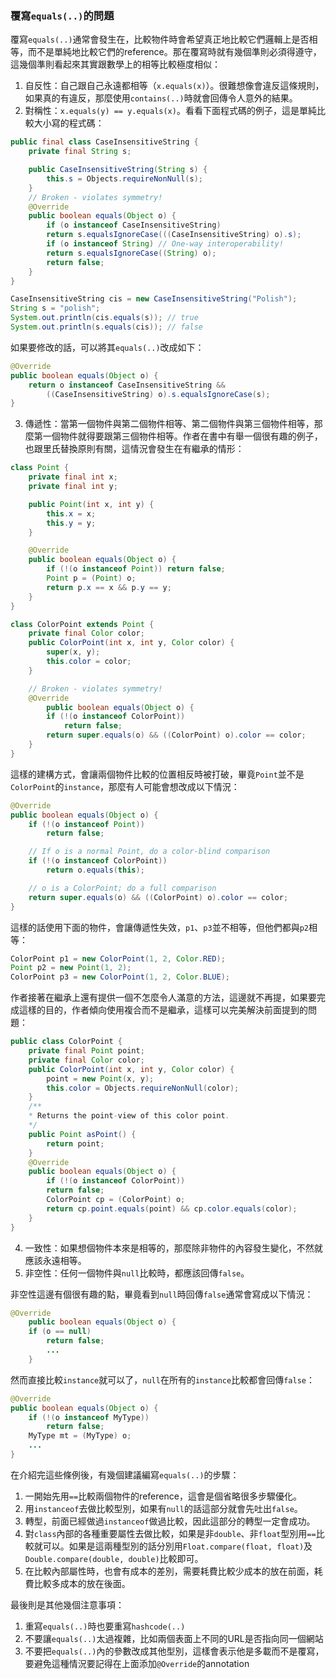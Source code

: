 ### 覆寫`equals(..)`的問題

覆寫`equals(..)`通常會發生在，比較物件時會希望真正地比較它們邏輯上是否相等，而不是單純地比較它們的reference。那在覆寫時就有幾個準則必須得遵守，這幾個準則看起來其實跟數學上的相等比較極度相似：

1. 自反性：自己跟自己永遠都相等（`x.equals(x)`）。很難想像會違反這條規則，如果真的有違反，那麼使用`contains(..)`時就會回傳令人意外的結果。
2. 對稱性：`x.equals(y) == y.equals(x)`。看看下面程式碼的例子，這是單純比較大小寫的程式碼：

``` Java
public final class CaseInsensitiveString {
    private final String s;

    public CaseInsensitiveString(String s) {
        this.s = Objects.requireNonNull(s);
    }
    // Broken - violates symmetry!
    @Override
    public boolean equals(Object o) {
        if (o instanceof CaseInsensitiveString)
        return s.equalsIgnoreCase(((CaseInsensitiveString) o).s);
        if (o instanceof String) // One-way interoperability!
        return s.equalsIgnoreCase((String) o);
        return false;
    }
}

CaseInsensitiveString cis = new CaseInsensitiveString("Polish");
String s = "polish";
System.out.println(cis.equals(s)); // true
System.out.println(s.equals(cis)); // false
```

如果要修改的話，可以將其`equals(..)`改成如下：

``` Java
@Override
public boolean equals(Object o) {
    return o instanceof CaseInsensitiveString &&
        ((CaseInsensitiveString) o).s.equalsIgnoreCase(s);
}
```

3. 傳遞性：當第一個物件與第二個物件相等、第二個物件與第三個物件相等，那麼第一個物件就得要跟第三個物件相等。作者在書中有舉一個很有趣的例子，也跟里氏替換原則有關，這情況會發生在有繼承的情形：

``` Java
class Point {
    private final int x;
    private final int y;

    public Point(int x, int y) {
        this.x = x;
        this.y = y;
    }

    @Override
    public boolean equals(Object o) {
        if (!(o instanceof Point)) return false;
        Point p = (Point) o;
        return p.x == x && p.y == y;
    }
}

class ColorPoint extends Point {
    private final Color color;
    public ColorPoint(int x, int y, Color color) {
        super(x, y);
        this.color = color;
    }

    // Broken - violates symmetry!
    @Override
        public boolean equals(Object o) {
        if (!(o instanceof ColorPoint))
            return false;
        return super.equals(o) && ((ColorPoint) o).color == color;
    }
}
```

這樣的建構方式，會讓兩個物件比較的位置相反時被打破，畢竟`Point`並不是`ColorPoint`的`instance`，那麼有人可能會想改成以下情況：

``` Java
@Override
public boolean equals(Object o) {
    if (!(o instanceof Point))
        return false;

    // If o is a normal Point, do a color-blind comparison
    if (!(o instanceof ColorPoint))
        return o.equals(this);

    // o is a ColorPoint; do a full comparison
    return super.equals(o) && ((ColorPoint) o).color == color;
}
```

這樣的話使用下面的物件，會讓傳遞性失效，`p1`、`p3`並不相等，但他們都與`p2`相等：

``` Java
ColorPoint p1 = new ColorPoint(1, 2, Color.RED);
Point p2 = new Point(1, 2);
ColorPoint p3 = new ColorPoint(1, 2, Color.BLUE);
```

作者接著在繼承上還有提供一個不怎麼令人滿意的方法，這邊就不再提，如果要完成這樣的目的，作者傾向使用複合而不是繼承，這樣可以完美解決前面提到的問題：

``` Java
public class ColorPoint {
    private final Point point;
    private final Color color;
    public ColorPoint(int x, int y, Color color) {
        point = new Point(x, y);
        this.color = Objects.requireNonNull(color);
    }
    /**
    * Returns the point-view of this color point.
    */
    public Point asPoint() {
        return point;
    }
    @Override
    public boolean equals(Object o) {
        if (!(o instanceof ColorPoint))
        return false;
        ColorPoint cp = (ColorPoint) o;
        return cp.point.equals(point) && cp.color.equals(color);
    }
}
```

4. 一致性：如果想個物件本來是相等的，那麼除非物件的內容發生變化，不然就應該永遠相等。
5. 非空性：任何一個物件與`null`比較時，都應該回傳`false`。

非空性這邊有個很有趣的點，畢竟看到`null`時回傳`false`通常會寫成以下情況：
``` Java
@Override
    public boolean equals(Object o) {
    if (o == null)
        return false;
        ...
    }
```

然而直接比較`instance`就可以了，`null`在所有的`instance`比較都會回傳`false`：

``` Java
@Override
public boolean equals(Object o) {
    if (!(o instanceof MyType))
        return false;
    MyType mt = (MyType) o;
    ...
}
```

在介紹完這些條例後，有幾個建議編寫`equals(..)`的步驟：

1. 一開始先用`==`比較兩個物件的reference，這會是個省略很多步驟優化。
2. 用`instanceof`去做比較型別，如果有`null`的話這部分就會先吐出`false`。
3. 轉型，前面已經做過`instanceof`做過比較，因此這部分的轉型一定會成功。
4. 對`class`內部的各種重要屬性去做比較，如果是非`double`、非`float`型別用`==`比較就可以。如果是這兩種型別的話分別用`Float.compare(float, float)`及`Double.compare(double, double)`比較即可。
5. 在比較內部屬性時，也會有成本的差別，需要耗費比較少成本的放在前面，耗費比較多成本的放在後面。

最後則是其他幾個注意事項：

1. 重寫`equals(..)`時也要重寫`hashcode(..)`
2. 不要讓`equals(..)`太過複雜，比如兩個表面上不同的URL是否指向同一個網站
3. 不要把`equals(..)`內的參數改成其他型別，這樣會表示他是多載而不是覆寫，要避免這種情況要記得在上面添加`@Override`的annotation
